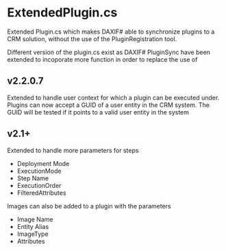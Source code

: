 # ExtendedPlugin.cs


Extended Plugin.cs which makes DAXIF# able to synchronize plugins to a CRM solution, without the use of the PluginRegistration tool.

Different version of the plugin.cs exist as DAXIF# PluginSync have been extended to incoporate more function in order to replace the use of 

## v2.2.0.7

Extended to handle user context for which a plugin can be executed under. Plugins can now accept a GUID of a user entity in the CRM system.
The GUID will be tested if it points to a valid user entity in the system

## v2.1+

Extended to handle more parameters for steps

 - Deployment Mode 
 - ExecutionMode
 - Step Name
 - ExecutionOrder 
 - FilteredAttributes

Images can also be added to a plugin with the parameters
 - Image Name
 - Entity Alias
 - ImageType
 - Attributes
